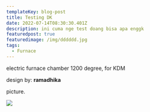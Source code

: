 ```yaml
---
templateKey: blog-post
title: Testing DK
date: 2022-07-14T08:30:30.401Z
description: ini cuma nge test doang bisa apa enggk
featuredpost: true
featuredimage: /img/dddddd.jpg
tags:
  - Furnace
---
```

electric furnace chamber 1200 degree, for KDM

design by: **ramadhika**

picture.

![](/img/dddddd.jpg)